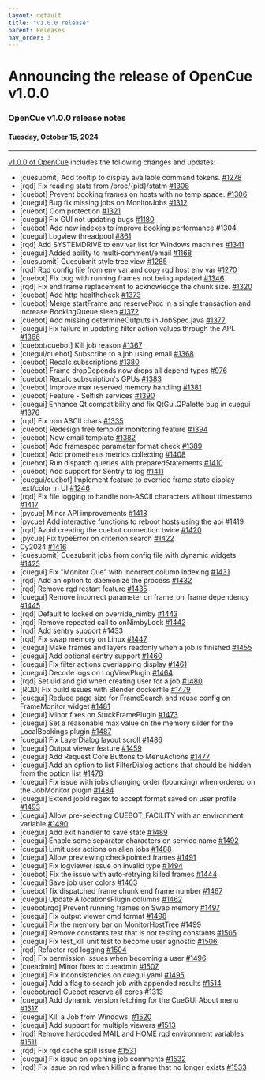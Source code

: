 ```yaml
---
layout: default
title: "v1.0.0 release"
parent: Releases
nav_order: 3
---
```


# Announcing the release of OpenCue v1.0.0

### OpenCue v1.0.0 release notes

#### Tuesday, October 15, 2024

---

[v1.0.0 of OpenCue](https://github.com/AcademySoftwareFoundation/OpenCue/releases/tag/v1.0.0)
includes the following changes and updates:

* [cuesubmit] Add tooltip to display available command tokens. [#1278](https://github.com/AcademySoftwareFoundation/OpenCue/pull/1278)
* [rqd] Fix reading stats from /proc/{pid}/statm [#1308](https://github.com/AcademySoftwareFoundation/OpenCue/pull/1308)
* [cuebot] Prevent booking frames on hosts with no temp space. [#1306](https://github.com/AcademySoftwareFoundation/OpenCue/pull/1306)
* [cuegui] Bug fix missing jobs on MonitorJobs [#1312](https://github.com/AcademySoftwareFoundation/OpenCue/pull/1312)
* [cuebot] Oom protection [#1321](https://github.com/AcademySoftwareFoundation/OpenCue/pull/1321)
* [cuegui] Fix GUI not updating bugs [#1180](https://github.com/AcademySoftwareFoundation/OpenCue/pull/1180)
* [cuebot] Add new indexes to improve booking performance [#1304](https://github.com/AcademySoftwareFoundation/OpenCue/pull/1304)
* [cuegui] Logview threadpool [#861](https://github.com/AcademySoftwareFoundation/OpenCue/pull/861)
* [rqd] Add SYSTEMDRIVE to env var list for Windows machines [#1341](https://github.com/AcademySoftwareFoundation/OpenCue/pull/1341)
* [cuegui] Added ability to multi-comment/email [#1168](https://github.com/AcademySoftwareFoundation/OpenCue/pull/1168)
* [cuesubmit] Cuesubmit style tree view [#1285](https://github.com/AcademySoftwareFoundation/OpenCue/pull/1285)
* [rqd] Rqd config file from env var and copy rqd host env var [#1270](https://github.com/AcademySoftwareFoundation/OpenCue/pull/1270)
* [cuebot] Fix bug with running frames not being updated [#1346](https://github.com/AcademySoftwareFoundation/OpenCue/pull/1346)
* [rqd] Fix end frame replacement to acknowledge the chunk size. [#1320](https://github.com/AcademySoftwareFoundation/OpenCue/pull/1320)
* [cuebot] Add http healthcheck [#1373](https://github.com/AcademySoftwareFoundation/OpenCue/pull/1373)
* [cuebot] Merge startFrame and reserveProc in a single transaction and increase BookingQueue sleep [#1372](https://github.com/AcademySoftwareFoundation/OpenCue/pull/1372)
* [cuebot] Add missing determineOutputs in JobSpec.java [#1377](https://github.com/AcademySoftwareFoundation/OpenCue/pull/1377)
* [cuegui] Fix failure in updating filter action values through the API. [#1366](https://github.com/AcademySoftwareFoundation/OpenCue/pull/1366)
* [cuebot/cuebot] Kill job reason [#1367](https://github.com/AcademySoftwareFoundation/OpenCue/pull/1367)
* [cuegui/cuebot] Subscribe to a job using email [#1368](https://github.com/AcademySoftwareFoundation/OpenCue/pull/1368)
* [ceubot] Recalc subscriptions [#1380](https://github.com/AcademySoftwareFoundation/OpenCue/pull/1380)
* [cuebot] Frame dropDepends now drops all depend types [#976](https://github.com/AcademySoftwareFoundation/OpenCue/pull/976)
* [cuebot] Recalc subscription's GPUs [#1383](https://github.com/AcademySoftwareFoundation/OpenCue/pull/1383)
* [cuebot] Improve max reserved memory handling [#1381](https://github.com/AcademySoftwareFoundation/OpenCue/pull/1381)
* [cuebot] Feature - Selfish services [#1390](https://github.com/AcademySoftwareFoundation/OpenCue/pull/1390)
* [cuegui] Enhance Qt compatibility and fix QtGui.QPalette bug in cuegui [#1376](https://github.com/AcademySoftwareFoundation/OpenCue/pull/1376)
* [rqd] Fix non ASCII chars [#1335](https://github.com/AcademySoftwareFoundation/OpenCue/pull/1335)
* [cuebot] Redesign free temp dir monitoring feature [#1394](https://github.com/AcademySoftwareFoundation/OpenCue/pull/1394)
* [cuebot] New email template [#1382](https://github.com/AcademySoftwareFoundation/OpenCue/pull/1382)
* [cuebot] Add framespec parameter format check [#1389](https://github.com/AcademySoftwareFoundation/OpenCue/pull/1389)
* [cuebot] Add prometheus metrics collecting [#1408](https://github.com/AcademySoftwareFoundation/OpenCue/pull/1408)
* [cuebot] Run dispatch queries with preparedStatements [#1410](https://github.com/AcademySoftwareFoundation/OpenCue/pull/1410)
* [cuebot] Add support for Sentry to log [#1411](https://github.com/AcademySoftwareFoundation/OpenCue/pull/1411)
* [cuegui/cuebot] Implement feature to override frame state display text/color in UI [#1246](https://github.com/AcademySoftwareFoundation/OpenCue/pull/1246)
* [rqd] Fix file logging to handle non-ASCII characters without timestamp [#1417](https://github.com/AcademySoftwareFoundation/OpenCue/pull/1417)
* [pycue] Minor API improvements [#1418](https://github.com/AcademySoftwareFoundation/OpenCue/pull/1418)
* [pycue] Add interactive functions to reboot hosts using the api [#1419](https://github.com/AcademySoftwareFoundation/OpenCue/pull/1419)
* [rqd] Avoid creating the cuebot connection twice [#1420](https://github.com/AcademySoftwareFoundation/OpenCue/pull/1420)
* [pycue] Fix typeError on criterion search [#1422](https://github.com/AcademySoftwareFoundation/OpenCue/pull/1422)
* Cy2024 [#1416](https://github.com/AcademySoftwareFoundation/OpenCue/pull/1416)
* [cuesubmit] Cuesubmit jobs from config file with dynamic widgets [#1425](https://github.com/AcademySoftwareFoundation/OpenCue/pull/1425)
* [cuegui] Fix "Monitor Cue" with incorrect column indexing [#1431](https://github.com/AcademySoftwareFoundation/OpenCue/pull/1431)
* [rqd] Add an option to daemonize the process [#1432](https://github.com/AcademySoftwareFoundation/OpenCue/pull/1432)
* [rqd] Remove rqd restart feature [#1435](https://github.com/AcademySoftwareFoundation/OpenCue/pull/1435)
* [cuegui] Remove incorrect parameter on frame_on_frame dependency [#1445](https://github.com/AcademySoftwareFoundation/OpenCue/pull/1445)
* [rqd] Default to locked on override_nimby [#1443](https://github.com/AcademySoftwareFoundation/OpenCue/pull/1443)
* [rqd] Remove repeated call to onNimbyLock [#1442](https://github.com/AcademySoftwareFoundation/OpenCue/pull/1442)
* [rqd] Add sentry support [#1433](https://github.com/AcademySoftwareFoundation/OpenCue/pull/1433)
* [rqd] Fix swap memory on Linux [#1447](https://github.com/AcademySoftwareFoundation/OpenCue/pull/1447)
* [cuegui] Make frames and layers readonly when a job is finished [#1455](https://github.com/AcademySoftwareFoundation/OpenCue/pull/1455)
* [cuegui] Add optional sentry support [#1460](https://github.com/AcademySoftwareFoundation/OpenCue/pull/1460)
* [cuegui] Fix filter actions overlapping display [#1461](https://github.com/AcademySoftwareFoundation/OpenCue/pull/1461)
* [cuegui] Decode logs on LogViewPlugin [#1464](https://github.com/AcademySoftwareFoundation/OpenCue/pull/1464)
* [rqd] Set uid and gid when creating user for a job [#1480](https://github.com/AcademySoftwareFoundation/OpenCue/pull/1480)
* [RQD] Fix build issues with Blender dockerfile [#1479](https://github.com/AcademySoftwareFoundation/OpenCue/pull/1479)
* [cuegui] Reduce page size for FrameSearch and reuse config on FrameMonitor widget [#1481](https://github.com/AcademySoftwareFoundation/OpenCue/pull/1481)
* [cuegui] Minor fixes on StuckFramePlugin [#1473](https://github.com/AcademySoftwareFoundation/OpenCue/pull/1473)
* [cuegui] Set a reasonable max value on the memory slider for the LocalBookings plugin [#1487](https://github.com/AcademySoftwareFoundation/OpenCue/pull/1487)
* [cuegui] Fix LayerDialog layout scroll [#1486](https://github.com/AcademySoftwareFoundation/OpenCue/pull/1486)
* [cuegui] Output viewer feature [#1459](https://github.com/AcademySoftwareFoundation/OpenCue/pull/1459)
* [cuegui] Add Request Core Buttons to MenuActions [#1477](https://github.com/AcademySoftwareFoundation/OpenCue/pull/1477)
* [cuegui] Add an option to list FilterDialog actions that should be hidden from the option list [#1478](https://github.com/AcademySoftwareFoundation/OpenCue/pull/1478)
* [cuegui] Fix issue with jobs changing order (bouncing) when ordered on the JobMonitor plugin [#1484](https://github.com/AcademySoftwareFoundation/OpenCue/pull/1484)
* [cuegui] Extend jobId regex to accept format saved on user profile [#1493](https://github.com/AcademySoftwareFoundation/OpenCue/pull/1493)
* [cuegui] Allow pre-selecting CUEBOT_FACILITY with an environment variable [#1490](https://github.com/AcademySoftwareFoundation/OpenCue/pull/1490)
* [cuegui] Add exit handler to save state [#1489](https://github.com/AcademySoftwareFoundation/OpenCue/pull/1489)
* [cuegui] Enable some separator characters on service name [#1492](https://github.com/AcademySoftwareFoundation/OpenCue/pull/1492)
* [cuegui] Limit user actions on alien jobs [#1488](https://github.com/AcademySoftwareFoundation/OpenCue/pull/1488)
* [cuegui] Allow previewing checkpointed frames [#1491](https://github.com/AcademySoftwareFoundation/OpenCue/pull/1491)
* [cuegui] Fix logviewer issue on invalid type [#1494](https://github.com/AcademySoftwareFoundation/OpenCue/pull/1494)
* [cuebot] Fix the issue with auto-retrying killed frames [#1444](https://github.com/AcademySoftwareFoundation/OpenCue/pull/1444)
* [cuegui] Save job user colors [#1463](https://github.com/AcademySoftwareFoundation/OpenCue/pull/1463)
* [cuebot] fix dispatched frame chunk end frame number [#1467](https://github.com/AcademySoftwareFoundation/OpenCue/pull/1467)
* [cuegui] Update AllocationsPlugin columns [#1462](https://github.com/AcademySoftwareFoundation/OpenCue/pull/1462)
* [cuebot/rqd] Prevent running frames on Swap memory [#1497](https://github.com/AcademySoftwareFoundation/OpenCue/pull/1497)
* [cuegui] Fix output viewer cmd format [#1498](https://github.com/AcademySoftwareFoundation/OpenCue/pull/1498)
* [cuegui] Fix the memory bar on MonitorHostTree [#1499](https://github.com/AcademySoftwareFoundation/OpenCue/pull/1499)
* [cuegui] Remove constants test that is not testing constants [#1505](https://github.com/AcademySoftwareFoundation/OpenCue/pull/1505)
* [cuegui] Fix test_kill unit test to become user agnostic [#1506](https://github.com/AcademySoftwareFoundation/OpenCue/pull/1506)
* [rqd] Refactor rqd logging [#1504](https://github.com/AcademySoftwareFoundation/OpenCue/pull/1504)
* [rqd] Fix permission issues when becoming a user [#1496](https://github.com/AcademySoftwareFoundation/OpenCue/pull/1496)
* [cueadmin] Minor fixes to cueadmin [#1507](https://github.com/AcademySoftwareFoundation/OpenCue/pull/1507)
* [cuegui] Fix inconsistencies on cuegui.yaml [#1495](https://github.com/AcademySoftwareFoundation/OpenCue/pull/1495)
* [cuegui] Add a flag to search job with appended results [#1514](https://github.com/AcademySoftwareFoundation/OpenCue/pull/1514)
* [cuebot/rqd] Cuebot reserve all cores [#1313](https://github.com/AcademySoftwareFoundation/OpenCue/pull/1313)
* [cuegui] Add dynamic version fetching for the CueGUI About menu [#1517](https://github.com/AcademySoftwareFoundation/OpenCue/pull/1517)
* [cuegui] Kill a Job from Windows. [#1520](https://github.com/AcademySoftwareFoundation/OpenCue/pull/1520)
* [cuegui] Add support for multiple viewers [#1513](https://github.com/AcademySoftwareFoundation/OpenCue/pull/1513)
* [rqd] Remove hardcoded MAIL and HOME rqd environment variables [#1511](https://github.com/AcademySoftwareFoundation/OpenCue/pull/1511)
* [rqd] Fix rqd cache spill issue [#1531](https://github.com/AcademySoftwareFoundation/OpenCue/pull/1531)
* [cuegui] Fix issue on opening job comments [#1532](https://github.com/AcademySoftwareFoundation/OpenCue/pull/1532)
* [rqd] Fix issue on rqd when killing a frame that no longer exists [#1533](https://github.com/AcademySoftwareFoundation/OpenCue/pull/1533)